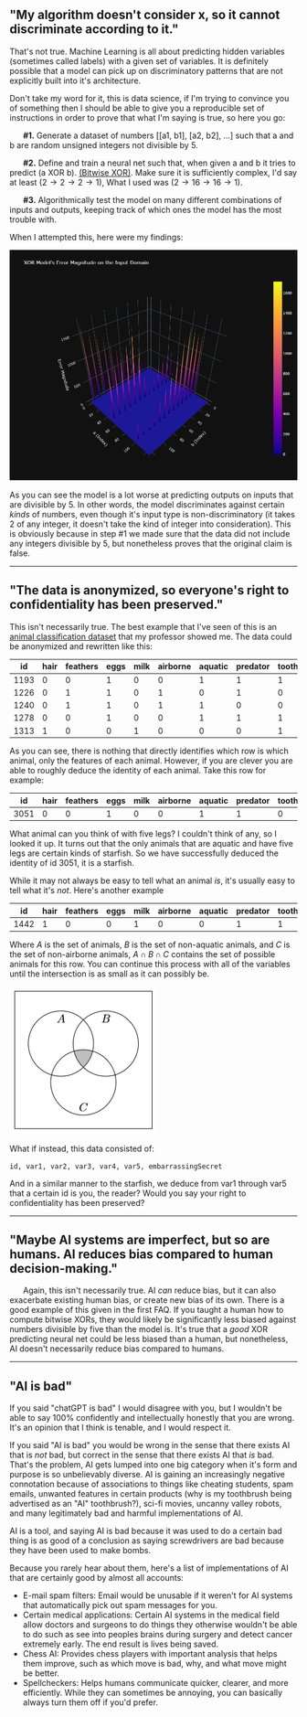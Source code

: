 ## "My algorithm doesn't consider x, so it cannot discriminate according to it."
That's not true. Machine Learning is all about predicting hidden variables (sometimes called labels) with a given set of variables. It is definitely possible that a model can pick up on discriminatory patterns that are not explicitly built into it's architecture.

Don't take my word for it, this is data science, if I'm trying to convince you of something then I should be able to give you a reproducible set of instructions in order to prove that what I'm saying is true, so here you go:

&nbsp;&nbsp;&nbsp;&nbsp;&nbsp;&nbsp;**\#1.** Generate a dataset of numbers [[a1, b1], [a2, b2], ...] such that a and b are random unsigned integers not divisible by 5.

&nbsp;&nbsp;&nbsp;&nbsp;&nbsp;&nbsp;**\#2.** Define and train a neural net such that, when given a and b it tries to predict (a XOR b). [(Bitwise XOR)](https://en.wikipedia.org/wiki/Bitwise_operation). Make sure it is sufficiently complex, I'd say at least $(2 \rightarrow 2 \rightarrow 2 \rightarrow 1)$, What I used was $(2 \rightarrow 16 \rightarrow 16 \rightarrow 1)$.

&nbsp;&nbsp;&nbsp;&nbsp;&nbsp;&nbsp;**\#3.** Algorithmically test the model on many different combinations of inputs and outputs, keeping track of which ones the model has the most trouble with.

When I attempted this, here were my findings:

![error_mag](../materials/error_magnitude.png)

As you can see the model is a lot worse at predicting outputs on inputs that are divisible by 5. In other words, the model discriminates against certain *kinds* of numbers, even though it's input type is non-discriminatory (it takes 2 of any integer, it doesn't take the kind of integer into consideration). This is obviously because in step \#1 we made sure that the data did not include any integers divisible by 5, but nonetheless proves that the original claim is false.

---
## "The data is anonymized, so everyone's right to confidentiality has been preserved."
This isn't necessarily true. The best example that I've seen of this is an [animal classification dataset](https://www.kaggle.com/datasets/uciml/zoo-animal-classification/data) that my professor showed me. The data could be anonymized and rewritten like this:

| id   | hair | feathers | eggs | milk | airborne | aquatic | predator | toothed | backbone | breathes | venomous | fins | legs | tail | domestic | catsize | class_type |
|------|------|----------|------|------|----------|---------|----------|---------|----------|----------|----------|------|------|------|----------|---------|------------|
| 1193 | 0    | 0        | 1    | 0    | 0        | 1       | 1        | 1       | 1        | 0        | 0        | 1    | 0    | 1    | 0        | 1       | 4          |
| 1226 | 0    | 1        | 1    | 0    | 1        | 0       | 1        | 0       | 1        | 1        | 0        | 0    | 2    | 1    | 0        | 0       | 2          |
| 1240 | 0    | 1        | 1    | 0    | 1        | 1       | 0        | 0       | 1        | 1        | 0        | 0    | 2    | 1    | 0        | 1       | 2          |
| 1278 | 0    | 0        | 1    | 0    | 0        | 1       | 1        | 1       | 1        | 0        | 0        | 1    | 0    | 1    | 0        | 1       | 4          |
| 1313 | 1    | 0        | 0    | 1    | 0        | 0       | 0        | 1       | 1        | 1        | 0        | 0    | 4    | 1    | 1        | 1       | 1          |

As you can see, there is nothing that directly identifies which row is which animal, only the features of each animal. However, if you are clever you are able to roughly deduce the identity of each animal. Take this row for example:

| id   | hair | feathers | eggs | milk | airborne | aquatic | predator | toothed | backbone | breathes | venomous | fins | legs | tail | domestic | catsize | class_type |
|------|------|----------|------|------|----------|---------|----------|---------|----------|----------|----------|------|------|------|----------|---------|------------|
| 3051 | 0    | 0        | 1    | 0    | 0        | 1       | 1        | 0       | 0        | 0        | 0        | 0    | 5    | 0    | 0        | 0       | 7          |

What animal can you think of with five legs? I couldn't think of any, so I looked it up. It turns out that the only animals that are aquatic and have five legs are certain kinds of starfish. So we have successfully deduced the identity of id 3051, it is a starfish. 

While it may not always be easy to tell what an animal *is*, it's usually easy to tell what it's *not*. Here's another example

| id   | hair | feathers | eggs | milk | airborne | aquatic | predator | toothed | backbone | breathes | venomous | fins | legs | tail | domestic | catsize | class_type |
|------|------|----------|------|------|----------|---------|----------|---------|----------|----------|----------|------|------|------|----------|---------|------------|
| 1442 | 1    | 0        | 0    | 1    | 0        | 0       | 1        | 1       | 1        | 1        | 0        | 0    | 2    | 0    | 1        | 1       | 1          |

Where $A$ is the set of animals, $B$ is the set of non-aquatic animals, and $C$ is the set of non-airborne animals, $A \cap B \cap C$ contains the set of possible animals for this row. You can continue this process with all of the variables until the intersection is as small as it can possibly be.

![venn](../materials/venn.png)

What if instead, this data consisted of:
```
id, var1, var2, var3, var4, var5, embarrassingSecret
```
And in a similar manner to the starfish, we deduce from var1 through var5 that a certain id is you, the reader? Would you say your right to confidentiality has been preserved?

---

## "Maybe AI systems are imperfect, but so are humans.  AI reduces bias compared to human decision-making."

&nbsp;&nbsp;&nbsp;&nbsp;&nbsp;&nbsp;Again, this isn't necessarily true. AI *can* reduce bias, but it can also exacerbate existing human bias, or create new bias of its own. There is a good example of this given in the first FAQ. If you taught a human how to compute bitwise XORs, they would likely be significantly less biased against numbers divisible by five than the model is. It's true that a *good* XOR predicting neural net could be less biased than a human, but nonetheless, AI doesn't necessarily reduce bias compared to humans.

---

## "AI is bad"

If you said "chatGPT is bad" I would disagree with you, but I wouldn't be able to say 100% confidently and intellectually honestly that you are wrong. It's an opinion that I think is tenable, and I would respect it.

If you said "AI is bad" you would be wrong in the sense that there exists AI that is *not* bad, but correct in the sense that there exists AI that *is* bad. That's the problem, AI gets lumped into one big category when it's form and purpose is so unbelievably diverse. AI is gaining an increasingly negative connotation because of associations to things like cheating students, spam emails, unwanted features in certain products (why is my toothbrush being advertised as an "AI" toothbrush?), sci-fi movies, uncanny valley robots, and many legitimately bad and harmful implementations of AI.

AI is a tool, and saying AI is bad because it was used to do a certain bad thing is as good of a conclusion as saying screwdrivers are bad because they have been used to make bombs.

Because you rarely hear about them, here's a list of implementations of AI that are certainly good by almost all accounts:
- E-mail spam filters: Email would be unusable if it weren't for AI systems that automatically pick out spam messages for you.
- Certain medical applications: Certain AI systems in the medical field allow doctors and surgeons to do things they otherwise wouldn't be able to do such as see into peoples brains during surgery and detect cancer extremely early. The end result is lives being saved.
- Chess AI: Provides chess players with important analysis that helps them improve, such as which move is bad, why, and what move might be better.
- Spellcheckers: Helps humans communicate quicker, clearer, and more efficiently. While they can sometimes be annoying, you can basically always turn them off if you'd prefer.